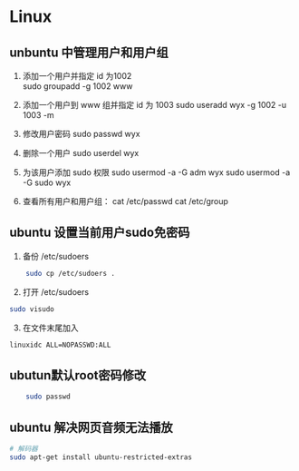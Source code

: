 # Linux
## unbuntu 中管理用户和用户组

1. 添加一个用户并指定 id 为1002  
    sudo groupadd -g 1002 www

2. 添加一个用户到 www 组并指定 id 为 1003
    sudo useradd wyx -g 1002 -u 1003 -m

3. 修改用户密码
    sudo passwd wyx

4. 删除一个用户
    sudo userdel wyx

5. 为该用户添加 sudo 权限
    sudo usermod -a -G adm wyx
    sudo usermod -a -G sudo wyx

6. 查看所有用户和用户组：
    cat /etc/passwd
    cat /etc/group

## ubuntu 设置当前用户sudo免密码
1. 备份 /etc/sudoers

```bash
    sudo cp /etc/sudoers .
```

2. 打开 /etc/sudoers

```bash
sudo visudo
```

3. 在文件末尾加入
```bash
linuxidc ALL=NOPASSWD:ALL
```


## ubutun默认root密码修改
```bash
    sudo passwd
```

## ubuntu 解决网页音频无法播放
```bash
# 解码器
sudo apt-get install ubuntu-restricted-extras
```